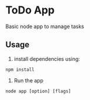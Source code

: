 # ToDo App

Basic node app to manage tasks

## Usage

1. install dependencies using:

```
npm install
```

1. Run the app

```
node app [option] [flags]
```
